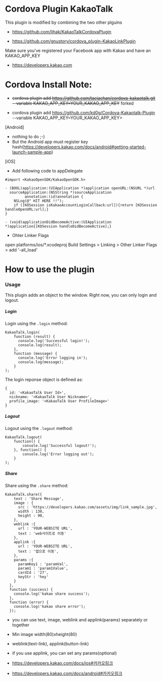 Cordova Plugin KakaoTalk
========================

This plugin is modified by combining the two other plguins

- https://github.com/lihak/KakaoTalkCordovaPlugin

- https://github.com/gnustory/cordova_plugin-KakaoLinkPlugin

Make sure you've registered your Facebook app with Kakao and have an KAKAO_APP_KEY

- https://developers.kakao.com

Cordova Install Note:
========================

- ~~cordova plugin add https://github.com/taejaehan/cordova-kakaotalk.git --variable KAKAO_APP_KEY=YOUR_KAKAO_APP_KEY~~ forked

- cordova plugin add https://github.com/kd0g/Cordova-Kakaotalk-Plugin --variable KAKAO_APP_KEY=YOUR_KAKAO_APP_KEY>

[Android]
* nothing to do ;-)
* But the Android app must register key hash(https://developers.kakao.com/docs/android#getting-started-launch-sample-app)

[iOS]
* Add following code to appDelegate

```
#import <KakaoOpenSDK/KakaoOpenSDK.h>

- (BOOL)application:(UIApplication *)application openURL:(NSURL *)url
  sourceApplication:(NSString *)sourceApplication
         annotation:(id)annotation {
    NSLog(@" HIT HERE !!");
    if ([KOSession isKakaoAccountLoginCallback:url]){return [KOSession handleOpenURL:url];}
}

- (void)applicationDidBecomeActive:(UIApplication *)application{[KOSession handleDidBecomeActive];}
```

* Ohter Linker Flags 

open platforms/ios/*.xcodeproj
        Build Settings > Linking > Other Linker Flags > add '-all_load'

How to use the plugin
========================

### Usage

This plugin adds an object to the window. Right now, you can only login and logout.

##### Login

Login using the `.login` method:
```
KakaoTalk.login(
    function (result) {
      console.log('Successful login!');
      console.log(result);
    },
    function (message) {
      console.log('Error logging in');
      console.log(message);
    }
);
```

The login reponse object is defined as:
```
{
  id: '<KakaoTalk User Id>',
  nickname: '<KakaoTalk User Nickname>',
  profile_image: '<KakaoTalk User ProfileImage>'
}
```

##### Logout

Logout using the `.logout` method:
```
KakaoTalk.logout(
	function() {
		console.log('Successful logout!');
	}, function() {
		console.log('Error logging out');
	}
);
```

##### Share

Share using the `.share` method:
```
KakaoTalk.share({
    text : 'Share Message',
    image : {
      src : 'https://developers.kakao.com/assets/img/link_sample.jpg',
      width : 138, 
      height : 90,
    },
    weblink :{
      url : 'YOUR-WEBSITE URL',
      text : 'web사이트로 이동'
    },
    applink :{
      url : 'YOUR-WEBSITE URL', 
      text : '앱으로 이동',
    },
    params :{
      paramKey1 : 'paramVal',
      param1 : 'param1Value',
      cardId : '27',
      keyStr : 'hey'
    }
  },
  function (success) {
    console.log('kakao share success');
  },
  function (error) {
    console.log('kakao share error');
  });
```

- you can use text, image, weblink and applink(params) separately or together
- Min image width(80)xheight(80)
- weblink(text-link), applink(button-link)
- if you use applink, you can set any params(optional)

- https://developers.kakao.com/docs/ios#카카오링크
- https://developers.kakao.com/docs/android#카카오링크
